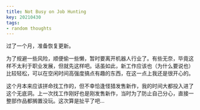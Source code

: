 ```yaml
---
title: Not Busy on Job Hunting
key: 20210430
tags:
- random thoughts
---
```


过了一个月，准备恢复更新。



<!--more-->



为了规避一些风险，顺便偷一些懒，暂时要离开机器人行业了。有些无奈，毕竟这样不太利于职业发展，但就先这样吧。话虽如此，新工作应该也（为什么要说也）比较轻松，可以在空闲时间高强度搞点有趣的东西，在这一点上我还是很开心的。

这个月本来应该拼命找工作的，但不幸恰逢怪猎发售新作，我的时间大都投入进了这个无底洞。上一次找工作刚好也是刚发售新作，当时为了防止自己分心，直接一整部作品都搁置没玩。这次算是扯平了吧…
